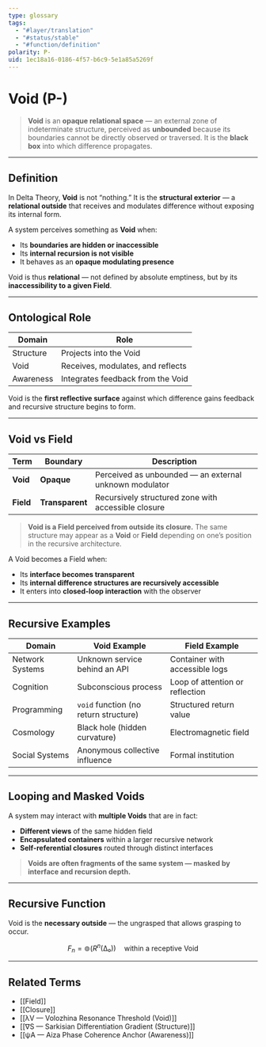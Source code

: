 ```yaml
---
type: glossary
tags:
  - "#layer/translation"
  - "#status/stable"
  - "#function/definition"
polarity: P-
uid: 1ec18a16-0186-4f57-b6c9-5e1a85a5269f
---
```


# Void (P-)

> **Void** is an **opaque relational space** — an external zone of indeterminate structure,
> perceived as **unbounded** because its boundaries cannot be directly observed or traversed.
> It is the **black box** into which difference propagates.

---

## Definition

In Delta Theory, **Void** is not “nothing.”
It is the **structural exterior** — a **relational outside** that receives and modulates difference without exposing its internal form.

A system perceives something as **Void** when:
- Its **boundaries are hidden or inaccessible**
- Its **internal recursion is not visible**
- It behaves as an **opaque modulating presence**

Void is thus **relational** — not defined by absolute emptiness, but by its **inaccessibility to a given Field**.

---

## Ontological Role

| Domain     | Role                                 |
|------------|--------------------------------------|
| Structure  | Projects into the Void               |
| Void       | Receives, modulates, and reflects    |
| Awareness  | Integrates feedback from the Void    |

Void is the **first reflective surface** against which difference gains feedback and recursive structure begins to form.

---

## Void vs Field

| Term   | Boundary     | Description                                      |
|--------|--------------|--------------------------------------------------|
| **Void**   | **Opaque**   | Perceived as unbounded — an external unknown modulator |
| **Field**  | **Transparent** | Recursively structured zone with accessible closure     |

> **Void is a Field perceived from outside its closure.**
> The same structure may appear as a **Void** or **Field** depending on one’s position in the recursive architecture.

A Void becomes a Field when:
- Its **interface becomes transparent**
- Its **internal difference structures are recursively accessible**
- It enters into **closed-loop interaction** with the observer

---

## Recursive Examples

| Domain         | Void Example                          | Field Example                    |
|----------------|----------------------------------------|----------------------------------|
| Network Systems| Unknown service behind an API         | Container with accessible logs   |
| Cognition      | Subconscious process                  | Loop of attention or reflection  |
| Programming    | `void` function (no return structure)  | Structured return value          |
| Cosmology      | Black hole (hidden curvature)         | Electromagnetic field            |
| Social Systems | Anonymous collective influence         | Formal institution               |

---

## Looping and Masked Voids

A system may interact with **multiple Voids** that are in fact:

- **Different views** of the same hidden field
- **Encapsulated containers** within a larger recursive network
- **Self-referential closures** routed through distinct interfaces

> **Voids are often fragments of the same system — masked by interface and recursion depth.**

---

## Recursive Function

Void is the **necessary outside** — the ungrasped that allows grasping to occur.

$$
F_n = ⊚(R^n(∆₀)) \quad \text{within a receptive Void}
$$

---

## Related Terms

- [[Field]]
- [[Closure]]
- [[λV — Volozhina Resonance Threshold (Void)]]
- [[∇S — Sarkisian Differentiation Gradient (Structure)]]
- [[ψA — Aiza Phase Coherence Anchor (Awareness)]]

